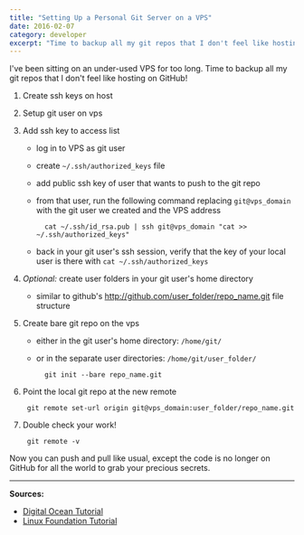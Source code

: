 ```yaml
---
title: "Setting Up a Personal Git Server on a VPS"
date: 2016-02-07
category: developer
excerpt: "Time to backup all my git repos that I don't feel like hosting on GitHub"
---
```


I've been sitting on an under-used VPS for too long. Time to backup all my git repos that I don't feel like hosting on GitHub!

1. Create ssh keys on host
1. Setup git user on vps
1. Add ssh key to access list
    - log in to VPS as git user
    - create `~/.ssh/authorized_keys` file
    - add public ssh key of user that wants to push to the git repo
    - from that user, run the following command replacing `git@vps_domain` with the git user we created and the VPS address

            cat ~/.ssh/id_rsa.pub | ssh git@vps_domain "cat >> ~/.ssh/authorized_keys"

    - back in your git user's ssh session, verify that the key of your local user is there with `cat ~/.ssh/authorized_keys`

1. _Optional:_ create user folders in your git user's home directory
    - similar to github's <http://github.com/user_folder/repo_name.git> file structure
1. Create bare git repo on the vps
    - either in the git user's home directory: `/home/git/`
    - or in the separate user directories: `/home/git/user_folder/`

            git init --bare repo_name.git

1. Point the local git repo at the new remote

        git remote set-url origin git@vps_domain:user_folder/repo_name.git

1. Double check your work!

        git remote -v


Now you can push and pull like usual, except the code is no longer on GitHub for all the world to grab your precious secrets.

---

**Sources:**

- [Digital Ocean Tutorial](https://www.digitalocean.com/community/tutorials/how-to-set-up-a-private-git-server-on-a-vps)
- [Linux Foundation Tutorial](https://www.linux.com/learn/tutorials/824358-how-to-run-your-own-git-server)
